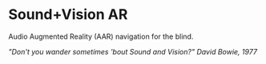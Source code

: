 # Sound+Vision AR
Audio Augmented Reality (AAR) navigation for the blind.

*"Don't you wander sometimes
'bout Sound and Vision?"
David Bowie, 1977*
